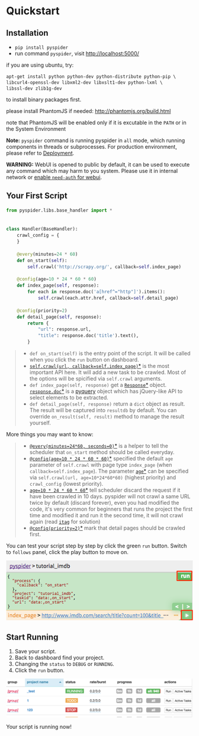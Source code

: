 Quickstart
==========

Installation
------------

* `pip install pyspider`
* run command `pyspider`, visit [http://localhost:5000/](http://localhost:5000/)

if you are using ubuntu, try:
```
apt-get install python python-dev python-distribute python-pip \
libcurl4-openssl-dev libxml2-dev libxslt1-dev python-lxml \
libssl-dev zlib1g-dev
```
to install binary packages first.


please install PhantomJS if needed: http://phantomjs.org/build.html

note that PhantomJS will be enabled only if it is excutable in the `PATH` or in the System Environment

**Note:** `pyspider` command is running pyspider in `all` mode, which running components in threads or subprocesses. For production environment, please refer to [Deployment](Deployment).

**WARNING:** WebUI is opened to public by default, it can be used to execute any command which may harm to you system. Please use it in internal network or [enable `need-auth` for webui](http://docs.pyspider.org/en/latest/Command-Line/#-config).

Your First Script
-----------------

```python
from pyspider.libs.base_handler import *


class Handler(BaseHandler):
    crawl_config = {
    }

    @every(minutes=24 * 60)
    def on_start(self):
        self.crawl('http://scrapy.org/', callback=self.index_page)

    @config(age=10 * 24 * 60 * 60)
    def index_page(self, response):
        for each in response.doc('a[href^="http"]').items():
            self.crawl(each.attr.href, callback=self.detail_page)

    @config(priority=2)
    def detail_page(self, response):
        return {
            "url": response.url,
            "title": response.doc('title').text(),
        }
```

> * `def on_start(self)` is the entry point of the script. It will be called when you click the `run` button on dashboard.
> * [`self.crawl(url, callback=self.index_page)`*](/apis/self.crawl) is the most important API here. It will add a new task to be crawled. Most of the options will be spicified via `self.crawl` arguments.
> * `def index_page(self, response)` get a [`Response`*](/apis/Response) object. [`response.doc`*](/apis/Response/#responsedoc) is a [pyquery](https://pythonhosted.org/pyquery/) object which has jQuery-like API to select elements to be extracted.
> * `def detail_page(self, response)` return a `dict` object as result. The result will be captured into `resultdb` by default. You can override `on_result(self, result)` method to manage the result yourself.


More things you may want to know:

> * [`@every(minutes=24*60, seconds=0)`*](/apis/@every/) is a helper to tell the scheduler that `on_start` method should be called everyday.
> * [`@config(age=10 * 24 * 60 * 60)`*](/apis/self.crawl/#configkwargs) specified the default `age` parameter of `self.crawl` with page type `index_page` (when `callback=self.index_page`). The parameter [`age`*](/apis/self.crawl/#age) can be specified via `self.crawl(url, age=10*24*60*60)` (highest priority) and `crawl_config` (lowest priority).
> * [`age=10 * 24 * 60 * 60`*](/apis/self.crawl/#age) tell scheduler discard the request if it have been crawled in 10 days. pyspider will not crawl a same URL twice by default (discard forever), even you had modified the code, it's very common for beginners that runs the project the first time and modified it and run it the second time, it will not crawl again (read [`itag`](/apis/self.crawl/#itag) for solution)
> * [`@config(priority=2)`*](/apis/self.crawl/#schedule) mark that detail pages should be crawled first.

You can test your script step by step by click the green `run` button. Switch to `follows` panel, click the play button to move on.

![run one step](imgs/run_one_step.png)

Start Running
-------------

1. Save your script.
2. Back to dashboard find your project.
3. Changing the `status` to `DEBUG` or `RUNNING`.
4. Click the `run` button.

![index demo](imgs/index_page.png)

Your script is running now!
